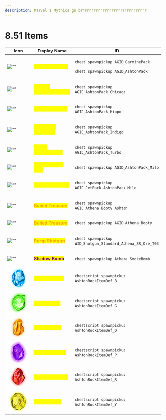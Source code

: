 ```yaml
---
description: Marvel's Mythics go brrrrrrrrrrrrrrrrrrrrrrrrrrrrrr
---
```


# 8.51 Items

<table data-full-width="true"><thead><tr><th width="186">Icon</th><th width="185.33333333333331">Display Name</th><th>ID</th></tr></thead><tbody><tr><td><img src="https://static.wikia.nocookie.net/fortnite_gamepedia/images/1/1b/ThanosInfinityGauntlet.png" alt="“”"> </td><td><mark style="color:yellow;"><strong>Infinity Gauntlet</strong></mark></td><td><p></p><pre><code>cheat spawnpickup AGID_CarminePack
</code></pre><pre><code>cheat spawnpickup AGID_AshtonPack
</code></pre></td></tr><tr><td><img src="https://static.wikia.nocookie.net/fortnite/images/0/05/Captain_America&#x27;s_Shield_-_Weapon_-_Fortnite.png" alt="“”"> </td><td><mark style="color:yellow;"><strong>Captain America's Shield</strong></mark></td><td><p></p><pre><code>cheat spawnpickup AGID_AshtonPack_Chicago
</code></pre></td></tr><tr><td><img src="https://static.wikia.nocookie.net/fortnite/images/9/9f/Hawkeye&#x27;s_Bow_-_Weapon_-_Fortnite.png" alt="“”"> </td><td><mark style="color:yellow;"><strong>Hawkeye's Bow</strong></mark></td><td><p></p><pre><code>cheat spawnpickup AGID_AshtonPack_Hippo
</code></pre></td></tr><tr><td><img src="https://static.wikia.nocookie.net/fortnite_gamepedia/images/e/e4/IronManRepulsorsIcon.png" alt="“”"> </td><td><mark style="color:yellow;"><strong>Iron Man's Repulsors</strong></mark></td><td><p></p><pre><code>cheat spawnpickup AGID_AshtonPack_Indigo
</code></pre></td></tr><tr><td><img src="https://static.wikia.nocookie.net/fortnite_gamepedia/images/3/36/Thor&#x27;s_Storbreakericon.png" alt="“”"> </td><td><mark style="color:yellow;"><strong>Thor's Stormbreaker</strong></mark></td><td><p></p><pre><code>cheat spawnpickup AGID_AshtonPack_Turbo
</code></pre></td></tr><tr><td><img src="https://static.wikia.nocookie.net/fortnite_gamepedia/images/5/51/AshtonLaser.png" alt="“”"> </td><td><mark style="color:yellow;"><strong>Chitauri Laser Rifle</strong></mark></td><td><p></p><pre><code>cheat spawnpickup AGID_AshtonPack_Milo
</code></pre></td></tr><tr><td><img src="https://static.wikia.nocookie.net/fortnite/images/d/d0/Chitauri_Jetpack_-_Mobility_-_Fortnite.png" alt="“”"> </td><td><mark style="color:yellow;"><strong>Chitauri Jetpack</strong></mark></td><td><p></p><pre><code>cheat spawnpickup AGID_JetPack_AshtonPack_Milo
</code></pre></td></tr><tr><td><img src="https://static.wikia.nocookie.net/fortnite/images/e/e1/Avengers_Buried_Treasure_-_Item_-_Fortnite.png" alt="“”"> </td><td><mark style="color:orange;"><strong>Buried Treasure</strong></mark></td><td><p></p><pre><code>cheat spawnpickup AGID_Athena_Booty_Ashton
</code></pre></td></tr><tr><td><img src="https://static.wikia.nocookie.net/fortnite_gamepedia/images/a/ae/BuriedTreasure.png" alt="“”"> </td><td><mark style="color:orange;"><strong>Buried Treasure</strong></mark></td><td><p></p><pre><code>cheat spawnpickup AGID_Athena_Booty
</code></pre></td></tr><tr><td><img src="https://static.wikia.nocookie.net/fortnite/images/6/64/Pump_Shotgun_(High_Tier)_-_Weapon_-_Fortnite.png" alt="“”"> </td><td><mark style="color:orange;"><strong>Pump Shotgun</strong></mark></td><td><p></p><pre><code>cheat spawnpickup WID_Shotgun_Standard_Athena_SR_Ore_T03
</code></pre></td></tr><tr><td><img src="https://static.wikia.nocookie.net/fortnite/images/8/85/Shadow_Bomb_-_Item_-_Fortnite.png" alt="“”"> </td><td><mark style="color:purple;"><strong>Shadow Bomb</strong></mark></td><td><p></p><pre><code>cheat spawnpickup Athena_SmokeBomb
</code></pre></td></tr><tr><td><img src="../.gitbook/assets/image (1).png" alt=""></td><td><mark style="color:yellow;"><strong>SPACE STONE</strong></mark></td><td><p></p><pre><code>cheatscript spawnpickup AshtonRockItemDef_B
</code></pre></td></tr><tr><td><img src="../.gitbook/assets/image (2).png" alt=""></td><td><mark style="color:yellow;"><strong>TIME STONE</strong></mark></td><td><p></p><pre><code>cheatscript spawnpickup AshtonRockItemDef_G
</code></pre></td></tr><tr><td><img src="../.gitbook/assets/image (3).png" alt=""></td><td><mark style="color:yellow;"><strong>SOUL STONE</strong></mark></td><td><p></p><pre><code>cheatscript spawnpickup AshtonRockItemDef_O
</code></pre></td></tr><tr><td><img src="../.gitbook/assets/image (4).png" alt=""></td><td><mark style="color:yellow;"><strong>POWER STONE</strong></mark></td><td><p></p><pre><code>cheatscript spawnpickup AshtonRockItemDef_P
</code></pre></td></tr><tr><td><img src="../.gitbook/assets/image (5).png" alt=""></td><td><mark style="color:yellow;"><strong>REALITY STONE</strong></mark></td><td><p></p><pre><code>cheatscript spawnpickup AshtonRockItemDef_R
</code></pre></td></tr><tr><td><img src="../.gitbook/assets/image (6).png" alt=""></td><td><mark style="color:yellow;"><strong>MIND STONE</strong></mark></td><td><p></p><pre><code>cheatscript spawnpickup AshtonRockItemDef_Y
</code></pre></td></tr></tbody></table>
